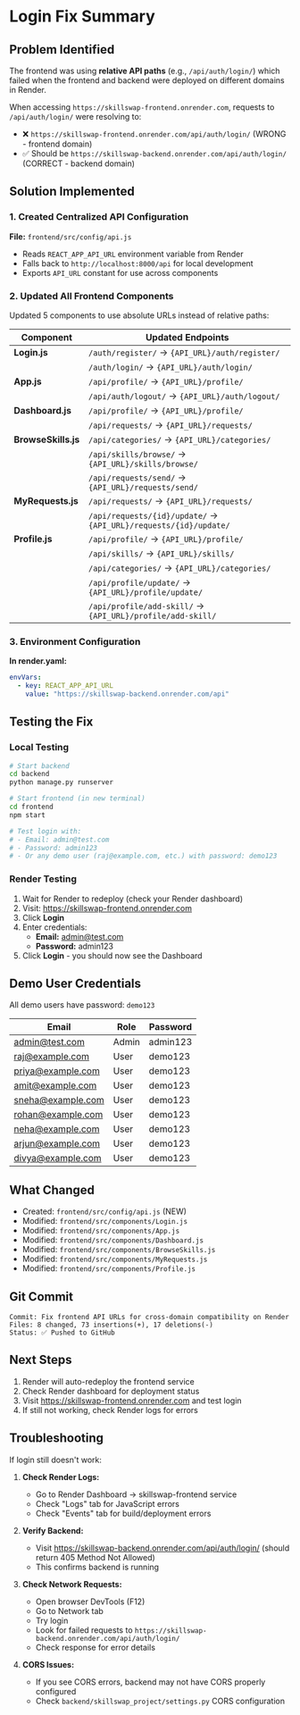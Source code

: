 # Login Fix Summary

## Problem Identified
The frontend was using **relative API paths** (e.g., `/api/auth/login/`) which failed when the frontend and backend were deployed on different domains in Render.

When accessing `https://skillswap-frontend.onrender.com`, requests to `/api/auth/login/` were resolving to:
- ❌ `https://skillswap-frontend.onrender.com/api/auth/login/` (WRONG - frontend domain)
- ✅ Should be `https://skillswap-backend.onrender.com/api/auth/login/` (CORRECT - backend domain)

## Solution Implemented

### 1. Created Centralized API Configuration
**File:** `frontend/src/config/api.js`
- Reads `REACT_APP_API_URL` environment variable from Render
- Falls back to `http://localhost:8000/api` for local development
- Exports `API_URL` constant for use across components

### 2. Updated All Frontend Components
Updated 5 components to use absolute URLs instead of relative paths:

| Component | Updated Endpoints |
|-----------|------------------|
| **Login.js** | `/auth/register/` → `{API_URL}/auth/register/` |
| | `/auth/login/` → `{API_URL}/auth/login/` |
| **App.js** | `/api/profile/` → `{API_URL}/profile/` |
| | `/api/auth/logout/` → `{API_URL}/auth/logout/` |
| **Dashboard.js** | `/api/profile/` → `{API_URL}/profile/` |
| | `/api/requests/` → `{API_URL}/requests/` |
| **BrowseSkills.js** | `/api/categories/` → `{API_URL}/categories/` |
| | `/api/skills/browse/` → `{API_URL}/skills/browse/` |
| | `/api/requests/send/` → `{API_URL}/requests/send/` |
| **MyRequests.js** | `/api/requests/` → `{API_URL}/requests/` |
| | `/api/requests/{id}/update/` → `{API_URL}/requests/{id}/update/` |
| **Profile.js** | `/api/profile/` → `{API_URL}/profile/` |
| | `/api/skills/` → `{API_URL}/skills/` |
| | `/api/categories/` → `{API_URL}/categories/` |
| | `/api/profile/update/` → `{API_URL}/profile/update/` |
| | `/api/profile/add-skill/` → `{API_URL}/profile/add-skill/` |

### 3. Environment Configuration
**In render.yaml:**
```yaml
envVars:
  - key: REACT_APP_API_URL
    value: "https://skillswap-backend.onrender.com/api"
```

## Testing the Fix

### Local Testing
```bash
# Start backend
cd backend
python manage.py runserver

# Start frontend (in new terminal)
cd frontend
npm start

# Test login with:
# - Email: admin@test.com
# - Password: admin123
# - Or any demo user (raj@example.com, etc.) with password: demo123
```

### Render Testing
1. Wait for Render to redeploy (check your Render dashboard)
2. Visit: https://skillswap-frontend.onrender.com
3. Click **Login**
4. Enter credentials:
   - **Email:** admin@test.com
   - **Password:** admin123
5. Click **Login** - you should now see the Dashboard

## Demo User Credentials
All demo users have password: `demo123`

| Email | Role | Password |
|-------|------|----------|
| admin@test.com | Admin | admin123 |
| raj@example.com | User | demo123 |
| priya@example.com | User | demo123 |
| amit@example.com | User | demo123 |
| sneha@example.com | User | demo123 |
| rohan@example.com | User | demo123 |
| neha@example.com | User | demo123 |
| arjun@example.com | User | demo123 |
| divya@example.com | User | demo123 |

## What Changed
- Created: `frontend/src/config/api.js` (NEW)
- Modified: `frontend/src/components/Login.js`
- Modified: `frontend/src/components/App.js`
- Modified: `frontend/src/components/Dashboard.js`
- Modified: `frontend/src/components/BrowseSkills.js`
- Modified: `frontend/src/components/MyRequests.js`
- Modified: `frontend/src/components/Profile.js`

## Git Commit
```
Commit: Fix frontend API URLs for cross-domain compatibility on Render
Files: 8 changed, 73 insertions(+), 17 deletions(-)
Status: ✅ Pushed to GitHub
```

## Next Steps
1. Render will auto-redeploy the frontend service
2. Check Render dashboard for deployment status
3. Visit https://skillswap-frontend.onrender.com and test login
4. If still not working, check Render logs for errors

## Troubleshooting
If login still doesn't work:

1. **Check Render Logs:**
   - Go to Render Dashboard → skillswap-frontend service
   - Check "Logs" tab for JavaScript errors
   - Check "Events" tab for build/deployment errors

2. **Verify Backend:**
   - Visit https://skillswap-backend.onrender.com/api/auth/login/ (should return 405 Method Not Allowed)
   - This confirms backend is running

3. **Check Network Requests:**
   - Open browser DevTools (F12)
   - Go to Network tab
   - Try login
   - Look for failed requests to `https://skillswap-backend.onrender.com/api/auth/login/`
   - Check response for error details

4. **CORS Issues:**
   - If you see CORS errors, backend may not have CORS properly configured
   - Check `backend/skillswap_project/settings.py` CORS configuration
